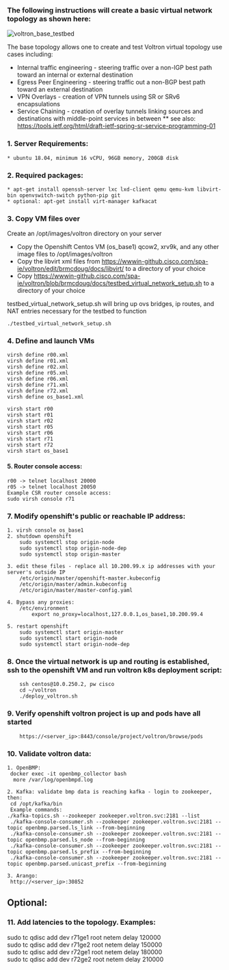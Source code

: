 ### The following instructions will create a basic virtual network topology as shown here:
![voltron_base_testbed](https://wwwin-github.cisco.com/spa-ie/voltron/blob/brmcdoug/docs/voltron_base_testbed.png "voltron-base-testbed")

The base topology allows one to create and test Voltron virtual topology use cases including:
* Internal traffic engineering - steering traffic over a non-IGP best path toward an internal or external destination
* Egress Peer Engineering - steering traffic out a non-BGP best path toward an external destination
* VPN Overlays - creation of VPN tunnels using SR or SRv6 encapsulations
* Service Chaining - creation of overlay tunnels linking sources and destinations with middle-point services in between
** see also: https://tools.ietf.org/html/draft-ietf-spring-sr-service-programming-01

### 1. Server Requirements: 
    * ubuntu 18.04, minimum 16 vCPU, 96GB memory, 200GB disk

### 2. Required packages:
    * apt-get install openssh-server lxc lxd-client qemu qemu-kvm libvirt-bin openvswitch-switch python-pip git
    * optional: apt-get install virt-manager kafkacat

### 3. Copy VM files over
Create an /opt/images/voltron directory on your server

* Copy the Openshift Centos VM (os_base1) qcow2, xrv9k, and any other image files to /opt/images/voltron 
* Copy the libvirt xml files from https://wwwin-github.cisco.com/spa-ie/voltron/edit/brmcdoug/docs/libvirt/ to a directory of your choice
* Copy https://wwwin-github.cisco.com/spa-ie/voltron/blob/brmcdoug/docs/testbed_virtual_network_setup.sh to a directory of your choice

testbed_virtual_network_setup.sh will bring up ovs bridges, ip routes, and NAT entries necessary for the testbed to function
      
    ./testbed_virtual_network_setup.sh

### 4. Define and launch VMs
    virsh define r00.xml
    virsh define r01.xml
    virsh define r02.xml
    virsh define r05.xml
    virsh define r06.xml
    virsh define r71.xml
    virsh define r72.xml
    virsh define os_base1.xml

    virsh start r00
    virsh start r01
    virsh start r02
    virsh start r05
    virsh start r06
    virsh start r71
    virsh start r72
    virsh start os_base1

#### 5. Router console access:
    r00 -> telnet localhost 20000
    r05 -> telnet localhost 20050
    Example CSR router console access:
    sudo virsh console r71

### 7. Modify openshift's public or reachable IP address:
    1. virsh console os_base1
    2. shutdown openshift
        sudo systemctl stop origin-node
        sudo systemctl stop origin-node-dep
        sudo systemctl stop origin-master

    3. edit these files - replace all 10.200.99.x ip addresses with your server's outside IP
        /etc/origin/master/openshift-master.kubeconfig
        /etc/origin/master/admin.kubeconfig
        /etc/origin/master/master-config.yaml

    4. Bypass any proxies:
        /etc/environment
            export no_proxy=localhost,127.0.0.1,os_base1,10.200.99.4

    5. restart openshift
        sudo systemctl start origin-master
        sudo systemctl start origin-node
        sudo systemctl start origin-node-dep

### 8. Once the virtual network is up and routing is established, ssh to the openshift VM and run voltron k8s deployment script:
        ssh centos@10.0.250.2, pw cisco
        cd ~/voltron
        ./deploy_voltron.sh 

### 9. Verify openshift voltron project is up and pods have all started
        https://<server_ip>:8443/console/project/voltron/browse/pods

### 10. Validate voltron data:
    1. OpenBMP:
     docker exec -it openbmp_collector bash
      more /var/log/openbmpd.log

    2. Kafka: validate bmp data is reaching kafka - login to zookeeper, then:
     cd /opt/kafka/bin
     Example commands:
    ./kafka-topics.sh --zookeeper zookeeper.voltron.svc:2181 --list
     ./kafka-console-consumer.sh --zookeeper zookeeper.voltron.svc:2181 --topic openbmp.parsed.ls_link --from-beginning
     ./kafka-console-consumer.sh --zookeeper zookeeper.voltron.svc:2181 --topic openbmp.parsed.ls_node --from-beginning
     ./kafka-console-consumer.sh --zookeeper zookeeper.voltron.svc:2181 --topic openbmp.parsed.ls_prefix --from-beginning
     ./kafka-console-consumer.sh --zookeeper zookeeper.voltron.svc:2181 --topic openbmp.parsed.unicast_prefix --from-beginning

    3. Arango:
     http://<server_ip>:30852

## Optional:

### 11. Add latencies to the topology. Examples:
sudo tc qdisc add dev r71ge1 root netem delay 120000 <br>
sudo tc qdisc add dev r71ge2 root netem delay 150000 <br>
sudo tc qdisc add dev r72ge1 root netem delay 180000 <br>
sudo tc qdisc add dev r72ge2 root netem delay 210000 <br>
